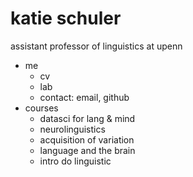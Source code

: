 # katie schuler

assistant professor of linguistics at upenn

- me
  - cv
  - lab
  - contact: email, github
- courses
  - datasci for lang & mind
  - neurolinguistics
  - acquisition of variation
  - language and the brain
  - intro do linguistic

